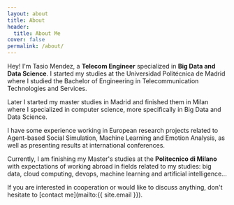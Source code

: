 ```yaml
---
layout: about
title: About
header:
  title: About Me
cover: false
permalink: /about/
---
```


Hey! I'm Tasio Mendez, a **Telecom Engineer** specialized in **Big Data and Data Science**.
I started my studies at the Universidad Politécnica de Madrid where I studied the Bachelor of Engineering in Telecommunication Technologies and Services.

Later I started my master studies in Madrid and finished them in Milan where I specialized in computer science, more specifically in Big Data and Data Science.

I have some experience working in European research projects related to Agent-based Social Simulation, Machine Learning and Emotion Analysis,
as well as presenting results at international conferences.

Currently, I am finishing my Master's studies at the **Politecnico di Milano** with expectations of working abroad in fields related to my studies:
big data, cloud computing, devops, machine learning and artificial intelligence...

If you are interested in cooperation or would like to discuss anything, don't hesitate to [contact me](mailto:{{ site.email }}).
